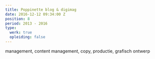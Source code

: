 ```yaml
---
title: Poppinette blog & digimag
date: 2016-12-12 09:34:00 Z
position: 8
period: 2013 - 2016
type:
  werk: true
  opleiding: false
---
```


management, content management, copy, productie, grafisch ontwerp 